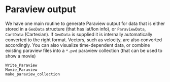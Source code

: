 # Paraview output

We have one main routine to generate Paraview output for data that is either stored in a `GeoData` structure (that has lat/lon info), or `ParaviewData`, `CartData` (Cartesian).
If `GeoData` is supplied it is internally automatically converted to the right format. Vectors, such as velocity, are also converted accordingly.
You can also visualize time-dependent data, or combine existing paraview files into a `*.pvd` paraview collection (that can be used to show a movie)
```@docs
Write_Paraview
Movie_Paraview
make_paraview_collection
```
